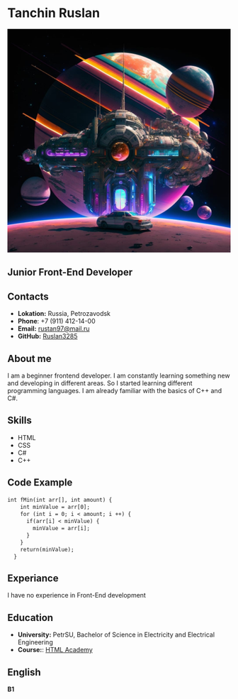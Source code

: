 # Tanchin Ruslan 

![Avatar](/5koC3FSj-rI.jpg "My avatar")

## Junior Front-End Developer

## Contacts

* **Lokation:** Russia, Petrozavodsk
* **Phone**: +7 (911) 412-14-00
* **Email:** rustan97@mail.ru
* **GitHub:** [Ruslan3285](https://github.com/Ruslan3285)

## About me

I am a beginner frontend developer. I am constantly learning something new and developing in different areas. So I started learning different programming languages. I am already familiar with the basics of C++ and C#.

## Skills

* HTML
* CSS
* C#
* C++


## Code Example

```
int fMin(int arr[], int amount) {
    int minValue = arr[0];
    for (int i = 0; i < amount; i ++) {
      if(arr[i] < minValue) {
        minValue = arr[i];
      }
    }
    return(minValue);
  }
```
## Experiance

I have no experience in Front-End development

## Education

* **University:** PetrSU, Bachelor of Science in Electricity and Electrical Engineering
* **Course:**: [HTML Academy](https://htmlacademy.ru/study)

## English

**B1**

